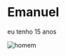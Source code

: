 # Emanuel
eu tenho 15 anos

![homem](https://media1.tenor.com/m/xio9u4XhnHYAAAAC/hullofriend-heythereguy.gif)
